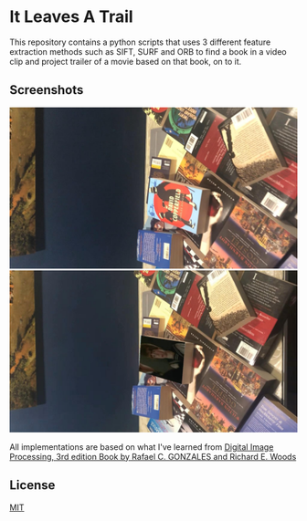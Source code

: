 # It Leaves A Trail

This repository contains a python scripts that uses 3 different feature extraction methods such as SIFT, SURF and ORB to find a book in a video clip and project trailer of a movie based on that book, on to it.

## Screenshots

![BASE CLIP](https://github.com/toorajtaraz/ItLeavesATrail/raw/master/data/0.jpg)
![OUTPUT CLIP](https://github.com/toorajtaraz/ItLeavesATrail/raw/master/data/1.jpg)


All implementations are based on what I've learned from [Digital Image Processing, 3rd edition Book by Rafael C. GONZALES and Richard E. Woods](https://www.goodreads.com/en/book/show/196018.Digital_Image_Processing)

## License
[MIT](https://choosealicense.com/licenses/mit/)
